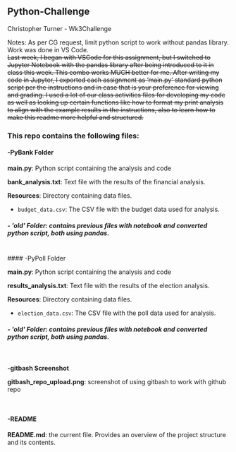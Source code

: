 ## Python-Challenge
Christopher Turner - Wk3Challenge

Notes:
As per CG request, limit python script to work without pandas library. Work was done in VS Code.
<br>
~~Last week, I began with VSCode for this assignment, but I switched to Jupyter Notebook with the pandas library after being introduced to it in class this week. This combo works MUCH better for me. After writing my code in Jupyter, I exported each assignment as ‘main.py’ standard python script per the instructions and in case that is your preference for viewing and grading. I used a lot of our class activities files for developing my code as well as looking up certain functions like how to format my print analysis to align with the example results in the instructions, also to learn how to make this readme more helpful and structured.~~


### This repo contains the following files:


#### -PyBank Folder

**main.py**: Python script containing the analysis and code

**bank_analysis.txt**: Text file with the results of the financial analysis.

**Resources**: Directory containing data files.

 - `budget_data.csv`: The CSV file with the budget data used for analysis.

##### - 'old' Folder: contains previous files with notebook and converted python script, both using pandas.
  
<br>   
#### -PyPoll Folder

**main.py**: Python script containing the analysis and code

**results_analysis.txt**: Text file with the results of the election analysis.

**Resources**: Directory containing data files.

- `election_data.csv`: The CSV file with the poll data used for analysis.

##### - 'old' Folder: contains previous files with notebook and converted python script, both using pandas.
  
 <br>
 
-**gitbash Screenshot**

**gitbash_repo_upload.png**: screenshot of using gitbash to work with github repo

 <br> 

#### -README

**README.md**: the current file. Provides an overview of the project structure and its contents.
 <br>
